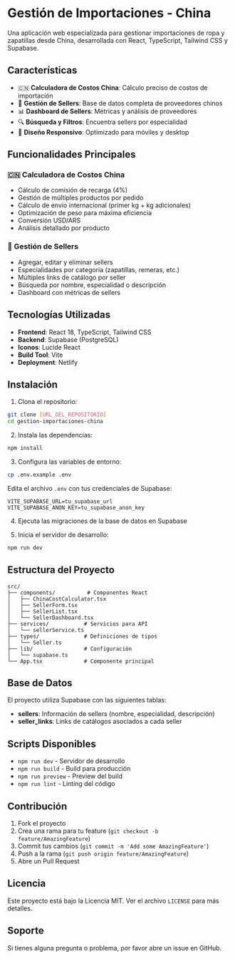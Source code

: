 # Gestión de Importaciones - China

Una aplicación web especializada para gestionar importaciones de ropa y zapatillas desde China, desarrollada con React, TypeScript, Tailwind CSS y Supabase.

## Características

- 🇨🇳 **Calculadora de Costos China**: Cálculo preciso de costos de importación
- 👥 **Gestión de Sellers**: Base de datos completa de proveedores chinos
- 📊 **Dashboard de Sellers**: Métricas y análisis de proveedores
- 🔍 **Búsqueda y Filtros**: Encuentra sellers por especialidad
- 📱 **Diseño Responsivo**: Optimizado para móviles y desktop

## Funcionalidades Principales

### 🇨🇳 Calculadora de Costos China
- Cálculo de comisión de recarga (4%)
- Gestión de múltiples productos por pedido
- Cálculo de envío internacional (primer kg + kg adicionales)
- Optimización de peso para máxima eficiencia
- Conversión USD/ARS
- Análisis detallado por producto

### 👥 Gestión de Sellers
- Agregar, editar y eliminar sellers
- Especialidades por categoría (zapatillas, remeras, etc.)
- Múltiples links de catálogo por seller
- Búsqueda por nombre, especialidad o descripción
- Dashboard con métricas de sellers

## Tecnologías Utilizadas

- **Frontend**: React 18, TypeScript, Tailwind CSS
- **Backend**: Supabase (PostgreSQL)
- **Iconos**: Lucide React
- **Build Tool**: Vite
- **Deployment**: Netlify

## Instalación

1. Clona el repositorio:
```bash
git clone [URL_DEL_REPOSITORIO]
cd gestion-importaciones-china
```

2. Instala las dependencias:
```bash
npm install
```

3. Configura las variables de entorno:
```bash
cp .env.example .env
```

Edita el archivo `.env` con tus credenciales de Supabase:
```
VITE_SUPABASE_URL=tu_supabase_url
VITE_SUPABASE_ANON_KEY=tu_supabase_anon_key
```

4. Ejecuta las migraciones de la base de datos en Supabase

5. Inicia el servidor de desarrollo:
```bash
npm run dev
```

## Estructura del Proyecto

```
src/
├── components/          # Componentes React
│   ├── ChinaCostCalculator.tsx
│   ├── SellerForm.tsx
│   ├── SellerList.tsx
│   └── SellerDashboard.tsx
├── services/           # Servicios para API
│   └── sellerService.ts
├── types/              # Definiciones de tipos
│   └── Seller.ts
├── lib/                # Configuración
│   └── supabase.ts
└── App.tsx             # Componente principal
```

## Base de Datos

El proyecto utiliza Supabase con las siguientes tablas:

- **sellers**: Información de sellers (nombre, especialidad, descripción)
- **seller_links**: Links de catálogos asociados a cada seller

## Scripts Disponibles

- `npm run dev` - Servidor de desarrollo
- `npm run build` - Build para producción
- `npm run preview` - Preview del build
- `npm run lint` - Linting del código

## Contribución

1. Fork el proyecto
2. Crea una rama para tu feature (`git checkout -b feature/AmazingFeature`)
3. Commit tus cambios (`git commit -m 'Add some AmazingFeature'`)
4. Push a la rama (`git push origin feature/AmazingFeature`)
5. Abre un Pull Request

## Licencia

Este proyecto está bajo la Licencia MIT. Ver el archivo `LICENSE` para más detalles.

## Soporte

Si tienes alguna pregunta o problema, por favor abre un issue en GitHub.